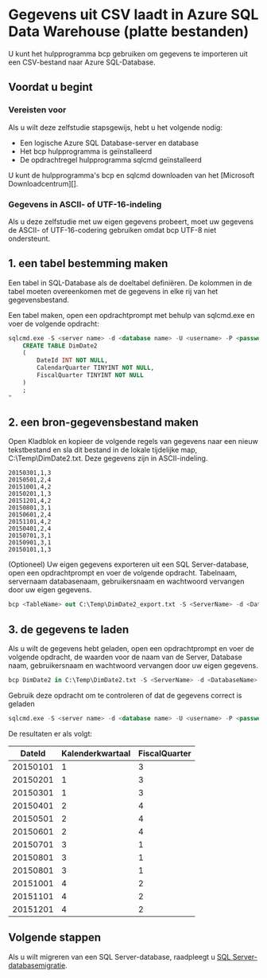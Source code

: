 <properties
   pageTitle="Gegevens uit CSV-bestand laadt in Azure SQL-Databaase (bcp) | Microsoft Azure"
   description="Voor een kleine gegevensgrootte, wordt de bcp gebruikt om gegevens in Azure SQL-Database importeren."
   services="sql-database"
   documentationCenter="NA"
   authors="CarlRabeler"
   manager="jhubbard"
   editor=""/>

<tags
   ms.service="sql-database"
   ms.devlang="NA"
   ms.topic="get-started-article"
   ms.tgt_pltfrm="NA"
   ms.workload="data-services"
   ms.date="09/13/2016"
   ms.author="carlrab"/>


# <a name="load-data-from-csv-into-azure-sql-data-warehouse-flat-files"></a>Gegevens uit CSV laadt in Azure SQL Data Warehouse (platte bestanden)

U kunt het hulpprogramma bcp gebruiken om gegevens te importeren uit een CSV-bestand naar Azure SQL-Database.

## <a name="before-you-begin"></a>Voordat u begint

### <a name="prerequisites"></a>Vereisten voor

Als u wilt deze zelfstudie stapsgewijs, hebt u het volgende nodig:

- Een logische Azure SQL Database-server en database
- Het bcp hulpprogramma is geïnstalleerd
- De opdrachtregel hulpprogramma sqlcmd geïnstalleerd

U kunt de hulpprogramma's bcp en sqlcmd downloaden van het [Microsoft Downloadcentrum][].

### <a name="data-in-ascii-or-utf-16-format"></a>Gegevens in ASCII- of UTF-16-indeling

Als u deze zelfstudie met uw eigen gegevens probeert, moet uw gegevens de ASCII- of UTF-16-codering gebruiken omdat bcp UTF-8 niet ondersteunt. 

## <a name="1-create-a-destination-table"></a>1. een tabel bestemming maken

Een tabel in SQL-Database als de doeltabel definiëren. De kolommen in de tabel moeten overeenkomen met de gegevens in elke rij van het gegevensbestand.

Een tabel maken, open een opdrachtprompt met behulp van sqlcmd.exe en voer de volgende opdracht:


```sql
sqlcmd.exe -S <server name> -d <database name> -U <username> -P <password> -I -Q "
    CREATE TABLE DimDate2
    (
        DateId INT NOT NULL,
        CalendarQuarter TINYINT NOT NULL,
        FiscalQuarter TINYINT NOT NULL
    )
    ;
"
```


## <a name="2-create-a-source-data-file"></a>2. een bron-gegevensbestand maken

Open Kladblok en kopieer de volgende regels van gegevens naar een nieuw tekstbestand en sla dit bestand in de lokale tijdelijke map, C:\Temp\DimDate2.txt. Deze gegevens zijn in ASCII-indeling.

```
20150301,1,3
20150501,2,4
20151001,4,2
20150201,1,3
20151201,4,2
20150801,3,1
20150601,2,4
20151101,4,2
20150401,2,4
20150701,3,1
20150901,3,1
20150101,1,3
```

(Optioneel) Uw eigen gegevens exporteren uit een SQL Server-database, open een opdrachtprompt en voer de volgende opdracht. Tabelnaam, servernaam databasenaam, gebruikersnaam en wachtwoord vervangen door uw eigen gegevens.

```sql
bcp <TableName> out C:\Temp\DimDate2_export.txt -S <ServerName> -d <DatabaseName> -U <Username> -P <Password> -q -c -t ','
```

## <a name="3-load-the-data"></a>3. de gegevens te laden
Als u wilt de gegevens hebt geladen, open een opdrachtprompt en voer de volgende opdracht, de waarden voor de naam van de Server, Database naam, gebruikersnaam en wachtwoord vervangen door uw eigen gegevens.

```sql
bcp DimDate2 in C:\Temp\DimDate2.txt -S <ServerName> -d <DatabaseName> -U <Username> -P <password> -q -c -t  ','
```

Gebruik deze opdracht om te controleren of dat de gegevens correct is geladen

```sql
sqlcmd.exe -S <server name> -d <database name> -U <username> -P <password> -I -Q "SELECT * FROM DimDate2 ORDER BY 1;"
```

De resultaten er als volgt:

DateId |Kalenderkwartaal |FiscalQuarter
----------- |--------------- |-------------
20150101 |1 |3
20150201 |1 |3
20150301 |1 |3
20150401 |2 |4
20150501 |2 |4
20150601 |2 |4
20150701 |3 |1
20150801 |3 |1
20150801 |3 |1
20151001 |4 |2
20151101 |4 |2
20151201 |4 |2


## <a name="next-steps"></a>Volgende stappen

Als u wilt migreren van een SQL Server-database, raadpleegt u [SQL Server-databasemigratie](sql-database-cloud-migrate.md).

<!--MSDN references-->
[bcp]: https://msdn.microsoft.com/library/ms162802.aspx
[CREATE TABLE syntax]: https://msdn.microsoft.com/library/mt203953.aspx

<!--Other Web references-->
[Microsoft Download Center]: https://www.microsoft.com/download/details.aspx?id=36433
